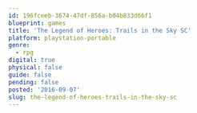 ```yaml
---
id: 196fceeb-3674-47df-856a-b04b833d66f1
blueprint: games
title: 'The Legend of Heroes: Trails in the Sky SC'
platform: playstation-portable
genre:
  - rpg
digital: true
physical: false
guide: false
pending: false
posted: '2016-09-07'
slug: the-legend-of-heroes-trails-in-the-sky-sc
---
```

